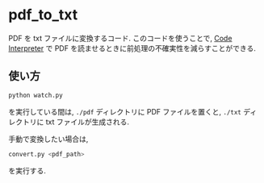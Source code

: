 # pdf_to_txt

PDF を txt ファイルに変換するコード. このコードを使うことで, [Code Interpreter](https://beta.openai.com/docs/introduction/code-interpreter) で PDF を読ませるときに前処理の不確実性を減らすことができる.

## 使い方

```bash
python watch.py
```

を実行している間は, `./pdf` ディレクトリに PDF ファイルを置くと, `./txt` ディレクトリに txt ファイルが生成される.

手動で変換したい場合は,

```bash
convert.py <pdf_path>
```

を実行する.
